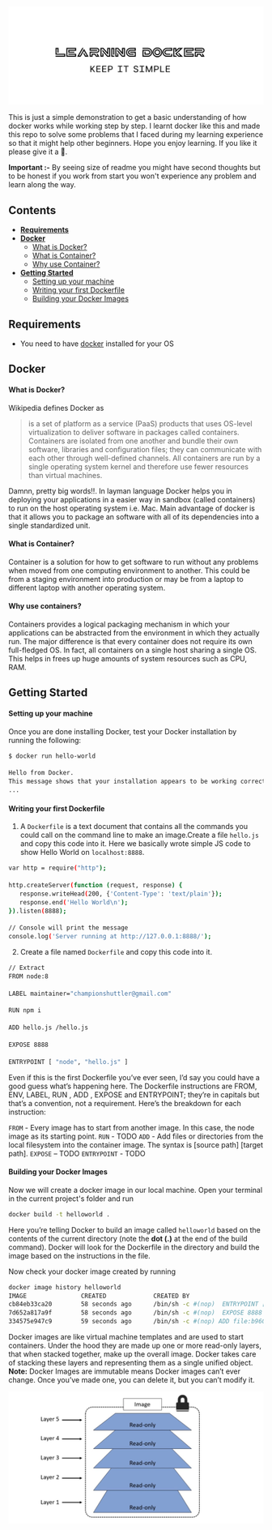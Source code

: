 <p align="center">
  <img src="./local_resources/learndocker.png" />
</p>

This is just a simple demonstration to get a basic understanding of how docker works while working step by step. I learnt docker like this and made this repo to solve some problems that I faced during my learning experience so that it might help other beginners. Hope you enjoy learning. If you like it please give it a :star2:. 

**Important :-** By seeing size of readme you might have second thoughts but to be honest if you work from start you won't experience any problem and learn along the way.

## Contents

- [**Requirements**](#requirements)
- [**Docker**](#docker)
  - [What is Docker?](#what-is-Docker)
  - [What is Container?](#what-is-Container)
  - [Why use Container?](#why-use-Container)
- [**Getting Started**](#getting-started)
  - [Setting up your machine](#setting-up-your-machine)
  - [Writing your first Dockerfile](#writing-your-first-dockerfile)
  - [Building your Docker Images](#building-your-docker-images)
 

## Requirements

- You need to have [docker](https://www.docker.com/) installed for your OS

## Docker

#### What is Docker?

Wikipedia defines Docker as
>  is a set of platform as a service (PaaS) products that uses OS-level virtualization to deliver software in packages called containers. Containers are isolated from one another and bundle their own software, libraries and configuration files; they can communicate with each other through well-defined channels. All containers are run by a single operating system kernel and therefore use fewer resources than virtual machines.

Damnn, pretty big words!!. In layman language Docker helps you in deploying your applications in a easier way in sandbox (called containers) to run on the host operating system i.e. Mac. Main advantage of docker is that it allows you to package an software with all of its dependencies into a single standardized unit.

#### What is Container?

Container is a solution for how to get software to run without any problems when moved from one computing environment to another. This could be from a staging environment into production or may be from a laptop to different laptop with another operating system.

#### Why use containers?

Containers provides a logical packaging mechanism in which your applications can be abstracted from the environment in which they actually run. The major difference is that every container does not require its own full-fledged OS. In fact, all containers on a single host sharing a single OS. This helps in frees up huge amounts of system resources such as CPU, RAM.

## Getting Started

#### Setting up your machine

Once you are done installing Docker, test your Docker installation by running the following:

```bash
$ docker run hello-world

Hello from Docker.
This message shows that your installation appears to be working correctly.
...
```

#### Writing your first Dockerfile

1. A `Dockerfile` is a text document that contains all the commands you could call on the command line to make an image.Create a file `hello.js` and copy this code into it. Here we basically wrote simple JS code to show Hello World on `localhost:8888`.

```bash
var http = require("http");

http.createServer(function (request, response) {
   response.writeHead(200, {'Content-Type': 'text/plain'});
   response.end('Hello World\n');
}).listen(8888);

// Console will print the message
console.log('Server running at http://127.0.0.1:8888/');
```

2. Create a file named `Dockerfile` and copy this code into it.

```bash
// Extract 
FROM node:8 

LABEL maintainer="championshuttler@gmail.com"

RUN npm i

ADD hello.js /hello.js

EXPOSE 8888

ENTRYPOINT [ "node", "hello.js" ]
```

Even if this is the first Dockerfile you’ve ever seen, I’d say you could have a good guess what’s happening here. The Dockerfile instructions are FROM, ENV, LABEL, RUN , ADD , EXPOSE and ENTRYPOINT; they’re in capitals but that’s a convention, not a requirement. Here’s the breakdown for each instruction:

`FROM` - Every image has to start from another image. In this case, the node image as its starting point.
`RUN` - TODO
`ADD` -  Add files or directories from the local filesystem into the container image. The syntax is [source path] [target path].
`EXPOSE` – TODO
`ENTRYPOINT` - TODO

#### Building your Docker Images

Now we will create a docker image in our local machine. Open your terminal in the current project's folder and run

```bash
docker build -t helloworld .
```

Here you’re telling Docker to build an image called `helloworld` based on the contents of the current directory (note the **dot (.)** at the end of the build command). Docker will look for the Dockerfile in the directory and build the image based on the instructions in the file.

Now check your docker image created by running

```bash
docker image history helloworld                                                                         
IMAGE               CREATED             CREATED BY                                      COMMENT
cb84eb33ca20        58 seconds ago      /bin/sh -c #(nop)  ENTRYPOINT ["node" "hello…  
7d652a817a9f        58 seconds ago      /bin/sh -c #(nop)  EXPOSE 8888              
334575e947c9        59 seconds ago      /bin/sh -c #(nop) ADD file:b9606ef53b832e66e…   
```

Docker images are like virtual machine templates and are used to start containers. Under the hood they are made up one or more read-only layers, that when stacked together, make up the overall image. Docker takes care of stacking these layers and representing them as a single unified object. **Note:** Docker Images are immutable means Docker images can’t ever change. Once you’ve made one, you can delete it, but you can’t modify it.

<p align="center">
  <img src="./local_resources/dockerimage.jpg" />
</p>
